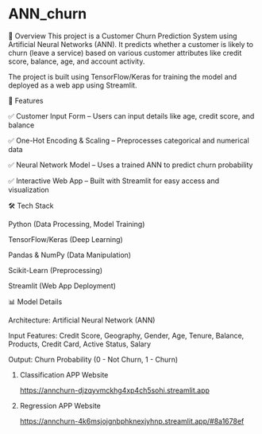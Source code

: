 # ANN_churn

📌 Overview
This project is a Customer Churn Prediction System using Artificial Neural Networks (ANN). It predicts whether a customer is likely to churn (leave a service) based on various customer attributes like credit score, balance, age, and account activity.

The project is built using TensorFlow/Keras for training the model and deployed as a web app using Streamlit.

🚀 Features

✅ Customer Input Form – Users can input details like age, credit score, and balance

✅ One-Hot Encoding & Scaling – Preprocesses categorical and numerical data

✅ Neural Network Model – Uses a trained ANN to predict churn probability

✅ Interactive Web App – Built with Streamlit for easy access and visualization



🛠️ Tech Stack

Python (Data Processing, Model Training)

TensorFlow/Keras (Deep Learning)

Pandas & NumPy (Data Manipulation)

Scikit-Learn (Preprocessing)

Streamlit (Web App Deployment)

📊 Model Details

Architecture: Artificial Neural Network (ANN)

Input Features: Credit Score, Geography, Gender, Age, Tenure, Balance, Products, Credit Card, Active Status, Salary

Output: Churn Probability (0 - Not Churn, 1 - Churn)

1. Classification APP Website

   https://annchurn-djzqyvmckhg4xp4ch5sohi.streamlit.app

3. Regression APP Website

   https://annchurn-4k6msjojgnbphknexjyhnp.streamlit.app/#8a1678ef
